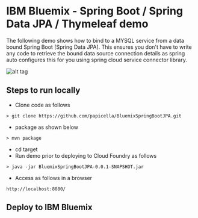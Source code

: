 <h1> IBM Bluemix - Spring Boot / Spring Data JPA / Thymeleaf demo </h1>

The following demo shows how to bind to a MYSQL service from a data bound Spring Boot [Spring Data JPA]. 
This ensures you don't have to write any code to retrieve the bound data source connection details as 
spring auto configures this for you using spring cloud service connector library.

![alt tag](https://dl.dropboxusercontent.com/u/15829935/albums-view-bluemix.png)

<h2> Steps to run locally </h2>

- Clone code as follows

```
> git clone https://github.com/papicella/BluemixSpringBootJPA.git
```

- package as shown below

```
> mvn package
```

- cd target
- Run demo prior to deploying to Cloud Foundry as follows

```
> java -jar BluemixSpringBootJPA-0.0.1-SNAPSHOT.jar
```

- Access as follows in a browser

```
http://localhost:8080/
```

<h2> Deploy to IBM Bluemix <h2>

